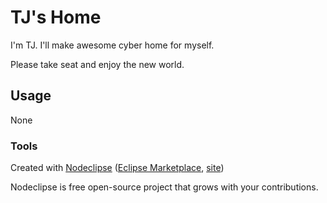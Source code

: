 

# TJ's Home
 I'm TJ.
 I'll make awesome cyber home for myself.
 
 Please take seat and enjoy the new world.



## Usage

None

### Tools

Created with [Nodeclipse](https://github.com/Nodeclipse/nodeclipse-1)
 ([Eclipse Marketplace](http://marketplace.eclipse.org/content/nodeclipse), [site](http://www.nodeclipse.org))   

Nodeclipse is free open-source project that grows with your contributions.
